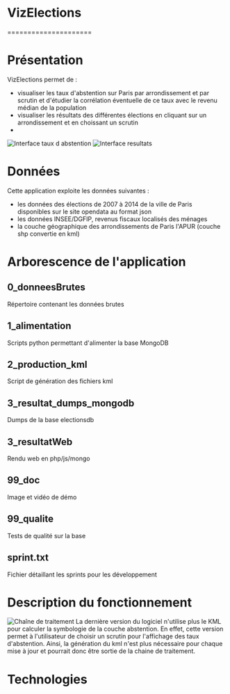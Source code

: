 # VizElections
=====================
# Présentation
VizElections permet de : 
- visualiser les taux d'abstention sur Paris par arrondissement et par scrutin et d'étudier la corrélation éventuelle de ce taux avec le revenu médian de la population
- visualiser les résultats des différentes élections en cliquant sur un arrondissement et en choissant un scrutin
- 

![Interface taux d abstention](https://github.com/cwamgis/VizElections/blob/master/99_doc/visu_tx_abstention.png)
![Interface resultats](https://github.com/cwamgis/VizElections/blob/master/99_doc/visu_res.png)


# Données
Cette application exploite les données suivantes : 
- les données des élections de 2007 à 2014 de la ville de Paris disponibles sur le site opendata au format json
- les données INSEE/DGFIP, revenus fiscaux localisés des ménages
- la couche géographique des arrondissements de Paris l'APUR (couche shp convertie en kml)

# Arborescence de l'application
## 0_donneesBrutes
Répertoire contenant les données brutes
## 1_alimentation
Scripts python permettant d'alimenter la base MongoDB
## 2_production_kml
Script de génération des fichiers kml
##  3_resultat_dumps_mongodb
Dumps de la base electionsdb
## 3_resultatWeb
Rendu web en php/js/mongo
## 99_doc
Image et vidéo de démo
## 99_qualite
Tests de qualité sur la base
## sprint.txt
Fichier détaillant les sprints pour les développement


# Description du fonctionnement
![Chaîne de traitement](https://github.com/cwamgis/VizElections/blob/master/99_doc/chaine.png)
La dernière version du logiciel n'utilise plus le KML pour calculer la symbologie de la couche abstention.
En effet, cette version permet à l'utilisateur de choisir un scrutin pour l'affichage des taux d'abstention.
Ainsi, la génération du kml n'est plus nécessaire pour chaque mise à jour et pourrait donc être sortie de la chaine de traitement.

# Technologies
